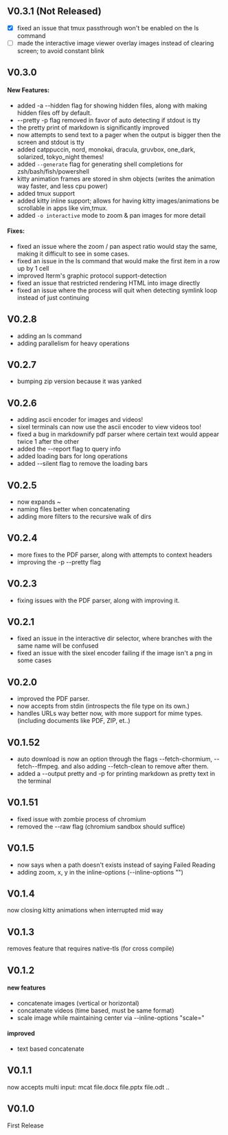 ## V0.3.1 (Not Released)
- [x] fixed an issue that tmux passthrough won't be enabled on the ls command
- [ ] made the interactive image viewer overlay images instead of clearing screen; to avoid constant blink

## V0.3.0
#### New Features:
- added -a --hidden flag for showing hidden files, along with making hidden files off by default.
- --pretty -p flag removed in favor of auto detecting if stdout is tty
- the pretty print of markdown is significantly improved
- now attempts to send text to a pager when the output is bigger then the screen and stdout is tty
- added catppuccin, nord, monokai, dracula, gruvbox, one_dark, solarized, tokyo_night themes!
- added `--generate` flag for generating shell completions for zsh/bash/fish/powershell
- kitty animation frames are stored in shm objects (writes the animation way faster, and less cpu power)
- added tmux support
- added kitty inline support; allows for having kitty images/animations be scrollable in apps like vim,tmux.
- added `-o interactive` mode to zoom & pan images for more detail
#### Fixes:
- fixed an issue where the zoom / pan aspect ratio would stay the same, making it difficult to see in some cases.
- fixed an issue in the ls command that would make the first item in a row up by 1 cell
- improved Iterm's graphic protocol support-detection
- fixed an issue that restricted rendering HTML into image directly
- fixed an issue where the process will quit when detecting symlink loop instead of just continuing

## V0.2.8
- adding an ls command
- adding parallelism for heavy operations

## V0.2.7
- bumping zip version because it was yanked

## V0.2.6
* adding ascii encoder for images and videos!
* sixel terminals can now use the ascii encoder to view videos too!
* fixed a bug in markdownify pdf parser where certain text would appear twice 1 after the other
* added the --report flag to query info
* added loading bars for long operations
* added --silent flag to remove the loading bars

## V0.2.5
* now expands ~
* naming files better when concatenating
* adding more filters to the recursive walk of dirs

## V0.2.4
* more fixes to the PDF parser, along with attempts to context headers
* improving the -p --pretty flag

## V0.2.3
* fixing issues with the PDF parser, along with improving it.

## V0.2.1
* fixed an issue in the interactive dir selector, where branches with the same name will be confused
* fixed an issue with the sixel encoder failing if the image isn't a png in some cases

## V0.2.0
* improved the PDF parser.
* now accepts from stdin (introspects the file type on its own.)
* handles URLs way better now, with more support for mime types. (including documents like PDF, ZIP, et..)

## V0.1.52
* auto download is now an option through the flags --fetch-chormium, --fetch--ffmpeg. and also adding --fetch-clean to remove after them.
* added a --output pretty and -p for printing markdown as pretty text in the terminal

## V0.1.51
* fixed issue with zombie process of chromium
* removed the --raw flag (chromium sandbox should suffice)

## V0.1.5
* now says when a path doesn't exists instead of saying Failed Reading
* adding zoom, x, y in the inline-options (--inline-options "")

## V0.1.4
now closing kitty animations when interrupted mid way

## V0.1.3
removes feature that requires native-tls (for cross compile)

## V0.1.2
#### new features  
* concatenate images (vertical or horizontal)  
* concatenate videos (time based, must be same format)  
* scale image while maintaining center via --inline-options "scale=<f32>"
#### improved  
* text based concatenate

## V0.1.1
now accepts multi input:
mcat file.docx file.pptx file.odt ..

## V0.1.0
First Release
